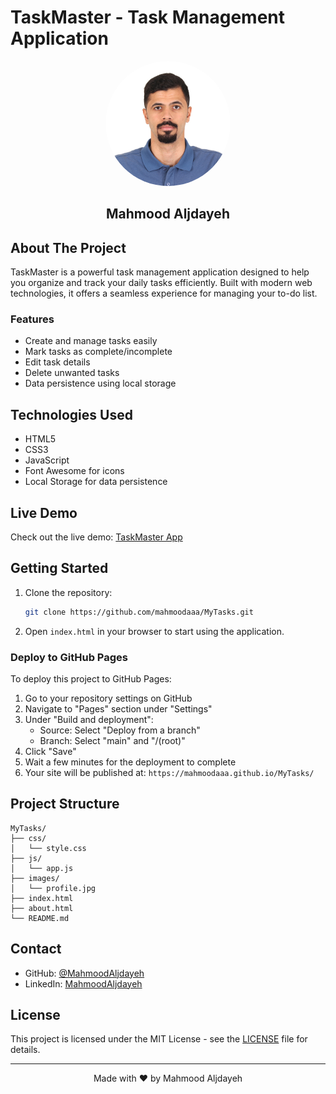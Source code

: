 # TaskMaster - Task Management Application

<div align="center">
  <img src="images/profile.jpg" alt="Mahmood Aljdayeh" width="200" style="border-radius: 50%;">
  <h2>Mahmood Aljdayeh</h2>
  
</div>

## About The Project

TaskMaster is a powerful task management application designed to help you organize and track your daily tasks efficiently. Built with modern web technologies, it offers a seamless experience for managing your to-do list.

### Features

- Create and manage tasks easily
- Mark tasks as complete/incomplete
- Edit task details
- Delete unwanted tasks
- Data persistence using local storage

## Technologies Used

- HTML5
- CSS3
- JavaScript
- Font Awesome for icons
- Local Storage for data persistence

## Live Demo

Check out the live demo: [TaskMaster App](http://127.0.0.1:5500/about.html)

## Getting Started

1. Clone the repository:
   ```bash
   git clone https://github.com/mahmoodaaa/MyTasks.git
   ```

2. Open `index.html` in your browser to start using the application.

### Deploy to GitHub Pages

To deploy this project to GitHub Pages:

1. Go to your repository settings on GitHub
2. Navigate to "Pages" section under "Settings"
3. Under "Build and deployment":
   - Source: Select "Deploy from a branch"
   - Branch: Select "main" and "/(root)"
4. Click "Save"
5. Wait a few minutes for the deployment to complete
6. Your site will be published at: `https://mahmoodaaa.github.io/MyTasks/`


## Project Structure

```
MyTasks/
├── css/
│   └── style.css
├── js/
│   └── app.js
├── images/
│   └── profile.jpg
├── index.html
├── about.html
└── README.md
```

## Contact

- GitHub: [@MahmoodAljdayeh](https://github.com/mahmoodaaa)
- LinkedIn: [MahmoodAljdayeh](https://www.linkedin.com/in/mahmood-aljdayeh-7b3a991a9/)

## License

This project is licensed under the MIT License - see the [LICENSE](LICENSE) file for details.

---
<div align="center">
  Made with ❤️ by Mahmood Aljdayeh
</div>